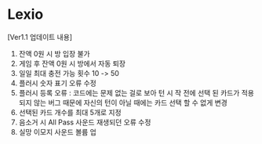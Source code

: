 # Lexio
[Ver1.1 업데이트 내용]
1. 잔액 0원 시 방 입장 불가
2. 게임 후 잔액 0원 시 방에서 자동 퇴장
3. 일일 최대 충전 가능 횟수 10 -> 50
4. 플러시 숫자 표기 오류 수정
5. 플러시 등록 오류 : 코드에는 문제 없는 걸로 보아 턴 시 작 전에 선택 된 카드가 적용 되지 않는 버그 때문에 자신의 턴이 아닐 때에는 카드 선택 할 수 없게 변경
6. 선택된 카드 개수를 최대 5개로 지정
7. 음소거 시 All Pass 사운드 재생되던 오류 수정
8. 실망 이모지 사운드 볼륨 업
